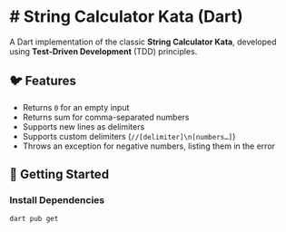 # # String Calculator Kata (Dart)

A Dart implementation of the classic **String Calculator Kata**, developed using **Test-Driven Development** (TDD) principles.

## 🐦 Features
- Returns `0` for an empty input
- Returns sum for comma-separated numbers
- Supports new lines as delimiters
- Supports custom delimiters (`//[delimiter]\n[numbers…]`)
- Throws an exception for negative numbers, listing them in the error

## 🚀 Getting Started
### Install Dependencies
```bash
dart pub get